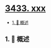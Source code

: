 # [3433. xxx](https://github.com/Tdahuyou/TNotes.leetcode/tree/main/notes/3433.%20xxx)

<!-- region:toc -->

- [1. 📝 概述](#1--概述)

<!-- endregion:toc -->

## 1. 📝 概述
